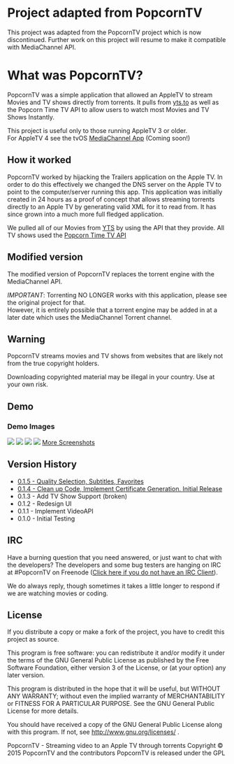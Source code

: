 # Project adapted from PopcornTV
This project was adapted from the PopcornTV project which is now discontinued. Further work on this project will resume to make it compatible with MediaChannel API.

# What was PopcornTV?

PopcornTV was a simple application that allowed an AppleTV to stream Movies and TV shows directly from torrents. It pulls from [yts.to]() as well as the Popcorn Time TV API to allow users to watch most Movies and TV Shows Instantly.

This project is useful only to those running AppleTV 3 or older. <br>
For AppleTV 4 see the tvOS [MediaChannel App](https://github.com/bugs181/tvOS) (Coming soon!)

## How it worked

PopcornTV worked by hijacking the Trailers application on the Apple TV. In order to do this effectively we changed the DNS server on the Apple TV to point to the computer/server running this app. This application was initially created in 24 hours as a proof of concept that allows streaming torrents directly to an Apple TV by generating valid XML for it to read from. It has since grown into a much more full fledged application.

We pulled all of our Movies from [YTS]() by using the API that they provide. All TV shows used the [Popcorn Time TV API]()

## Modified version

The modified version of PopcornTV replaces the torrent engine with the MediaChannel API. <br>

*IMPORTANT*: Torrenting NO LONGER works with this application, please see the original project for that.<br>
However, it is entirely possible that a torrent engine may be added in at a later date which uses the MediaChannel Torrent channel.
 
## Warning
PopcornTV streams movies and TV shows from websites that are likely not from the true copyright holders.
 
Downloading copyrighted material may be illegal in your country. Use at your own risk.

## Demo
### Demo Images
![](http://i.imgur.com/7dB9zGp.jpg)
![](http://i.imgur.com/vigyOsZ.jpg)
![](http://i.imgur.com/296kywf.jpg)
![](http://i.imgur.com/S0yrFHo.jpg)
[More Screenshots](http://imgur.com/a/bKobV)

## Version History
- [0.1.5 - Quality Selection, Subtitles, Favorites](https://github.com/OstlerDev/PopcornTV/releases/tag/v0.1.5)
- [0.1.4 - Clean up Code, Implement Certificate Generation. Initial Release](https://github.com/OstlerDev/PopcornTV/releases/tag/v0.1.4)
- 0.1.3 - Add TV Show Support (broken)
- 0.1.2 - Redesign UI
- 0.1.1 - Implement VideoAPI
- 0.1.0 - Initial Testing

## IRC

Have a burning question that you need answered, or just want to chat with the developers? The developers and some bug testers are hanging on IRC at #PopcornTV on Freenode ([Click here if you do not have an IRC Client](http://webchat.freenode.net/?channels=PopcornTV)).

We do always reply, though sometimes it takes a little longer to respond if we are watching movies or coding.

License
----

If you distribute a copy or make a fork of the project, you have to credit this project as source.

This program is free software: you can redistribute it and/or modify
it under the terms of the GNU General Public License as published by
the Free Software Foundation, either version 3 of the License, or
(at your option) any later version.

This program is distributed in the hope that it will be useful,
but WITHOUT ANY WARRANTY; without even the implied warranty of
MERCHANTABILITY or FITNESS FOR A PARTICULAR PURPOSE.  See the
GNU General Public License for more details.

You should have received a copy of the GNU General Public License
along with this program.  If not, see http://www.gnu.org/licenses/ .


PopcornTV - Streaming video to an Apple TV through torrents
Copyright © 2015  PopcornTV and the contributors
PopcornTV is released under the GPL
